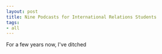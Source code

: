```yaml
---
layout: post
title: Nine Podcasts for International Relations Students
tags:
- all
---
```


For a few years now, I've ditched